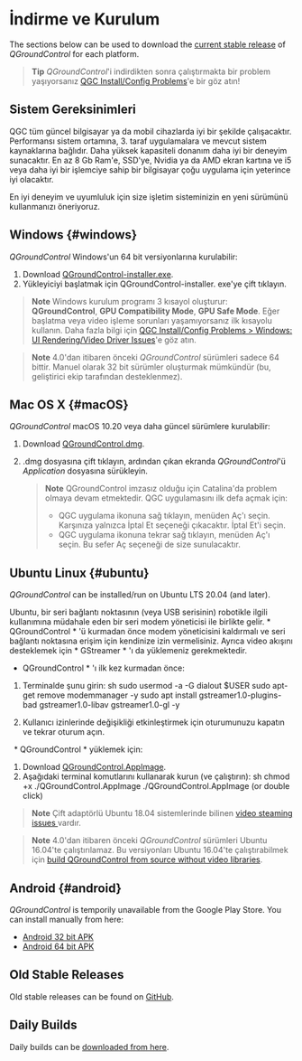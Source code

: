 # İndirme ve Kurulum

The sections below can be used to download the [current stable release](../releases/release_notes.md) of *QGroundControl* for each platform.

> **Tip** *QGroundControl*'i indirdikten sonra çalıştırmakta bir problem yaşıyorsanız [QGC Install/Config Problems](../Support/troubleshooting_qgc.md)'e bir göz atın!

## Sistem Gereksinimleri

QGC tüm güncel bilgisayar ya da mobil cihazlarda iyi bir şekilde çalışacaktır. Performansı sistem ortamına, 3. taraf uygulamalara ve mevcut sistem kaynaklarına bağlıdır. Daha yüksek kapasiteli donanım daha iyi bir deneyim sunacaktır. En az 8 Gb Ram'e, SSD'ye, Nvidia ya da AMD ekran kartına ve i5 veya daha iyi bir işlemciye sahip bir bilgisayar çoğu uygulama için yeterince iyi olacaktır.

En iyi deneyim ve uyumluluk için size işletim sisteminizin en yeni sürümünü kullanmanızı öneriyoruz.

## Windows {#windows}

*QGroundControl* Windows'un 64 bit versiyonlarına kurulabilir:

1. Download [QGroundControl-installer.exe](https://d176tv9ibo4jno.cloudfront.net/latest/QGroundControl-installer.exe).
2. Yükleyiciyi başlatmak için QGroundControl-installer. exe'ye çift tıklayın.

> **Note** Windows kurulum programı 3 kısayol oluşturur: **QGroundControl**, **GPU Compatibility Mode**, **GPU Safe Mode**. Eğer başlatma veya video işleme sorunları yaşamıyorsanız ilk kısayolu kullanın. Daha fazla bilgi için [QGC Install/Config Problems > Windows: UI Rendering/Video Driver Issues](../Support/troubleshooting_qgc.md#opengl_troubleshooting)'e göz atın.

<span></span>

> **Note** 4.0'dan itibaren önceki *QGroundControl* sürümleri sadece 64 bittir. Manuel olarak 32 bit sürümler oluşturmak mümkündür (bu, geliştirici ekip tarafından desteklenmez).

## Mac OS X {#macOS}

*QGroundControl* macOS 10.20 veya daha güncel sürümlere kurulabilir:

1. Download [QGroundControl.dmg](https://d176tv9ibo4jno.cloudfront.net/latest/QGroundControl.dmg).
2. .dmg dosyasına çift tıklayın, ardından çıkan ekranda *QGroundControl*'ü *Application* dosyasına sürükleyin.
    
    > **Note** QGroundControl imzasız olduğu için Catalina'da problem olmaya devam etmektedir. QGC uygulamasını ilk defa açmak için:
    > 
    > * QGC uygulama ikonuna sağ tıklayın, menüden Aç'ı seçin. Karşınıza yalnızca İptal Et seçeneği çıkacaktır. İptal Et'i seçin.
    > * QGC uygulama ikonuna tekrar sağ tıklayın, menüden Aç'ı seçin. Bu sefer Aç seçeneği de size sunulacaktır.

## Ubuntu Linux {#ubuntu}

*QGroundControl* can be installed/run on Ubuntu LTS 20.04 (and later).

Ubuntu, bir seri bağlantı noktasının (veya USB serisinin) robotikle ilgili kullanımına müdahale eden bir seri modem yöneticisi ile birlikte gelir. * QGroundControl * 'ü kurmadan önce modem yöneticisini kaldırmalı ve seri bağlantı noktasına erişim için kendinize izin vermelisiniz. Ayrıca video akışını desteklemek için * GStreamer * 'ı da yüklemeniz gerekmektedir.

* QGroundControl * 'ı ilk kez kurmadan önce:

1. Terminalde şunu girin: 
        sh
        sudo usermod -a -G dialout $USER
        sudo apt-get remove modemmanager -y
        sudo apt install gstreamer1.0-plugins-bad gstreamer1.0-libav gstreamer1.0-gl -y

2. Kullanıcı izinlerinde değişikliği etkinleştirmek için oturumunuzu kapatın ve tekrar oturum açın.

&nbsp; * QGroundControl * yüklemek için:

1. Download [QGroundControl.AppImage](https://d176tv9ibo4jno.cloudfront.net/latest/QGroundControl.AppImage).
2. Aşağıdaki terminal komutlarını kullanarak kurun (ve çalıştırın): 
        sh
        chmod +x ./QGroundControl.AppImage
        ./QGroundControl.AppImage  (or double click)

> **Note** Çift adaptörlü Ubuntu 18.04 sistemlerinde bilinen [ video steaming issues ](../Support/troubleshooting_qgc.md#dual_vga) vardır.

<span></span>

> **Note** 4.0'dan itibaren önceki *QGroundControl* sürümleri Ubuntu 16.04'te çalıştırılamaz. Bu versiyonları Ubuntu 16.04'te çalıştırabilmek için [build QGroundControl from source without video libraries](https://dev.qgroundcontrol.com/en/getting_started/).

## Android {#android}

*QGroundControl* is temporily unavailable from the Google Play Store. You can install manually from here:

* [Android 32 bit APK](https://qgroundcontrol.s3-us-west-2.amazonaws.com/latest/QGroundControl32.apk)
* [Android 64 bit APK](https://qgroundcontrol.s3-us-west-2.amazonaws.com/latest/QGroundControl64.apk)

## Old Stable Releases

Old stable releases can be found on <a href="https://github.com/mavlink/qgroundcontrol/releases/" target="_blank">GitHub</a>.

## Daily Builds

Daily builds can be [downloaded from here](../releases/daily_builds.md).